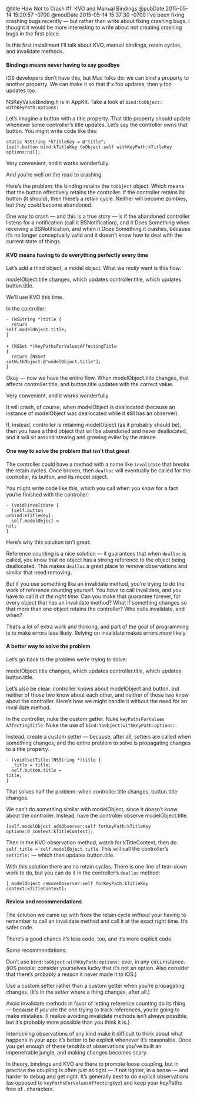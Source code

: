 @title How Not to Crash #1: KVO and Manual Bindings
@pubDate 2015-05-14 15:20:57 -0700
@modDate 2015-05-14 15:37:30 -0700
I’ve been fixing crashing bugs recently — but rather than write about fixing crashing bugs, I thought it would be more interesting to write about not creating crashing bugs in the first place.

In this first installment I’ll talk about KVO, manual bindings, retain cycles, and invalidate methods.

#### Bindings means never having to say goodbye

iOS developers don’t have this, but Mac folks do: we can bind a property to another property. We can make it so that if x.foo updates, then y.foo updates too.

NSKeyValueBinding.h is in AppKit. Take a look at <code>bind:&#8203;toObject:&#8203;withKeyPath:&#8203;options:</code>

Let’s imagine a button with a title property. That title property should update whenever some controller’s title updates. Let’s say the controller owns that button. You might write code like this:

<code>static NSString *kTitleKey = @"title";</code><br />
<code>[self.button bind:kTitleKey toObject:self withKeyPath:kTitleKey options:nil];</code>

Very convenient, and it works wonderfully.

And you’re well on the road to crashing.

Here’s the problem: the binding retains the <code>toObject</code> object. Which means that the button effectively retains the controller. If the controller retains its button (it should), then there’s a retain cycle. Neither will become zombies, but they could become abandoned.

One way to crash — and this is a true story — is if the abandoned controller listens for a notification (call it BSNotification), and it Does Something when receiving a BSNotification, and when it Does Something it crashes, because it’s no longer conceptually valid and it doesn’t know how to deal with the current state of things.

#### KVO means having to do everything perfectly every time

Let’s add a third object, a model object. What we *really* want is this flow:

modelObject.title changes, which updates controller.title, which updates button.title.

We’ll use KVO this time.

In the controller:

<code>- (NSString \*)title {</code><br />
<code>&nbsp;&nbsp;return self.modelObject.&#8203;title;</code><br />
<code>}</code><br />
<code></code><br />
<code>+ (NSSet \*)keyPaths&#8203;ForValues&#8203;AffectingTitle {</code><br />
<code>&nbsp;&nbsp;return [NSSet setWithObject:&#8203;@"modelObject.title"];</code><br />
<code>}</code>

Okay — now we have the entire flow. When modelObject.title changes, that affects controller.title, and button.title updates with the correct value.

Very convenient, and it works wonderfully.

It will crash, of course, when modelObject is deallocated (because an instance of modelObject was deallocated while it still has an observer).

If, instead, controller is retaining modelObject (as it probably should be), then you have a third object that will be abandoned and never deallocated, and it will sit around stewing and growing eviler by the minute.

#### One way to solve the problem that isn’t that great

The controller could have a method with a name like <code>invalidate</code> that breaks the retain cycles. Once broken, then <code>dealloc</code> will eventually be called for the controller, its button, and its model object.

You might write code like this, which you call when you know for a fact you’re finished with the controller:

<code>- (void)invalidate {</code><br />
<code>&nbsp;&nbsp;[self.button unbind:kTitleKey];</code><br />
<code>&nbsp;&nbsp;self.modelObject = nil;</code><br />
<code>}</code>

Here’s why this solution isn’t great:

Reference counting is a nice solution — it guarantees that when <code>dealloc</code> is called, you know that no object has a strong reference to the object being deallocated. This makes <code>dealloc</code> a great place to remove observations and similar that need removing.

But if you use something like an invalidate method, you’re trying to do the work of reference counting yourself. You *have* to call invalidate, and you have to call it *at the right time*. Can you make that guarantee forever, for every object that has an invalidate method? What if something changes so that more than one object retains the controller? Who calls invalidate, and when?

That’s a lot of extra work and thinking, and part of the goal of programming is to make errors less likely. Relying on invalidate makes errors *more* likely.

#### A better way to solve the problem

Let’s go back to the problem we’re trying to solve:

modelObject.title changes, which updates controller.title, which updates button.title.

Let’s also be clear: controller knows about modelObject and button, but neither of those two know about each other, and neither of those two know about the controller. Here’s how we might handle it without the need for an invalidate method.

In the controller, nuke the custom getter. Nuke <code>keyPaths&#8203;ForValues&#8203;AffectingTitle</code>. Nuke the use of <code>bind:&#8203;toObject:&#8203;withKeyPath:&#8203;options:</code>.

Instead, create a custom setter — because, after all, setters are called when something changes, and the entire problem to solve is propagating changes to a title property.

<code>- (void)setTitle:(NSString \*)title {</code><br />
<code>&nbsp;&nbsp;_title = title;</code><br />
<code>&nbsp;&nbsp;self.button.title = title;</code><br />
<code>}</code>

That solves half the problem: when controller.title changes, button.title changes.

We can’t do something similar with modelObject, since it doesn’t know about the controller. Instead, have the controller observe modelObject.title.

<code>[self.modelObject addObserver:self forKeyPath:&#8203;kTitleKey options:0 context:&#8203;kTitleContext];</code>

Then in the KVO observation method, watch for kTitleContext, then do <code>self.title = self.modelObject.title</code>. This will call the controller’s <code>setTitle:</code> — which then updates button.title.

With this solution there are no retain cycles. There is one line of tear-down work to do, but you can do it in the controller’s <code>dealloc</code> method:

<code>[_modelObject removeObserver:&#8203;self forKeyPath:kTitleKey context:&#8203;kTitleContext];</code>

#### Review and recommendations

The solution we came up with fixes the retain cycle *without* your having to remember to call an invalidate method and call it at the exact right time. It’s safer code.

There’s a good chance it’s less code, too, and it’s more explicit code.

Some recommendations:

Don’t use <code>bind:&#8203;toObject:&#8203;withKeyPath:&#8203;options:</code> ever, in any circumstance. (iOS people: consider yourselves lucky that it’s not an option. Also consider that there’s probably a reason it never made it to iOS.)

Use a custom setter rather than a custom getter when you’re propagating changes. (It’s in the *setter* where a thing changes, after all.)

Avoid invalidate methods in favor of letting reference counting do its thing — because if *you* are the one trying to track references, you’re going to make mistakes. (I realize avoiding invalidate methods isn’t always possible, but it’s probably more possible than you think it is.)

Interlocking observations of any kind make it difficult to think about what happens in your app: it’s better to be explicit whenever it’s reasonable. Once you get enough of these tendrils of observations you’ve built an impenetrable jungle, and making changes becomes scary.

In theory, bindings and KVO are there to promote loose coupling, but in practice the coupling is often just as tight — if not tighter, in a sense — and harder to debug and get right. It’s generally best to do explicit observations (as opposed to <code>keyPaths&#8203;ForValues&#8203;AffectingXyz</code>) and keep your keyPaths free of . characters.
